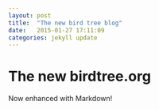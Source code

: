 ```yaml
---
layout: post
title:  "The new bird tree blog"
date:   2015-01-27 17:11:09
categories: jekyll update
---
```


The new birdtree.org
====================

Now enhanced with Markdown!